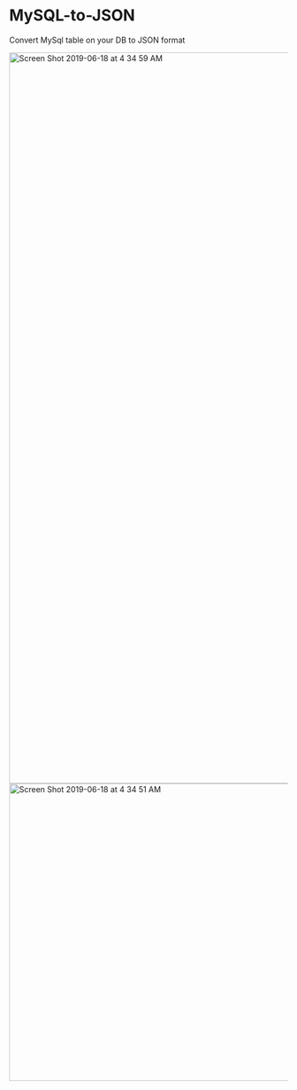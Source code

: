 # MySQL-to-JSON

Convert MySql table on your DB to JSON format

<img width="1320" alt="Screen Shot 2019-06-18 at 4 34 59 AM" src="https://user-images.githubusercontent.com/22375594/59670982-7539a980-9182-11e9-9226-1fa58117cbab.png">
<img width="537" alt="Screen Shot 2019-06-18 at 4 34 51 AM" src="https://user-images.githubusercontent.com/22375594/59670986-78349a00-9182-11e9-98a6-3c1f5faeb52f.png">
